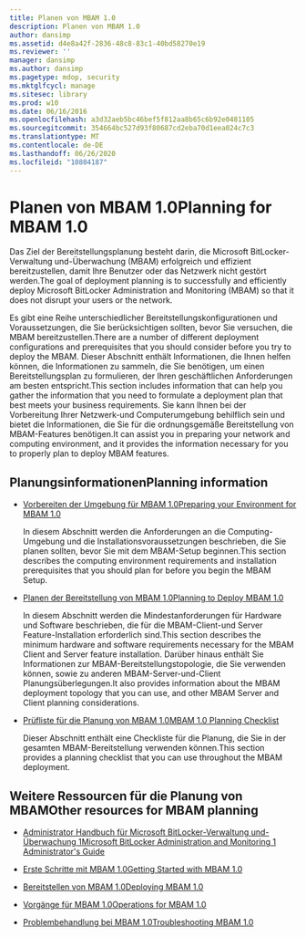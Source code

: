 ```yaml
---
title: Planen von MBAM 1.0
description: Planen von MBAM 1.0
author: dansimp
ms.assetid: d4e8a42f-2836-48c8-83c1-40bd58270e19
ms.reviewer: ''
manager: dansimp
ms.author: dansimp
ms.pagetype: mdop, security
ms.mktglfcycl: manage
ms.sitesec: library
ms.prod: w10
ms.date: 06/16/2016
ms.openlocfilehash: a3d32aeb5bc46bef5f812aa8b65c6b92e0481105
ms.sourcegitcommit: 354664bc527d93f80687cd2eba70d1eea024c7c3
ms.translationtype: MT
ms.contentlocale: de-DE
ms.lasthandoff: 06/26/2020
ms.locfileid: "10804187"
---
```

# <span data-ttu-id="88702-103">Planen von MBAM 1.0</span><span class="sxs-lookup"><span data-stu-id="88702-103">Planning for MBAM 1.0</span></span>


<span data-ttu-id="88702-104">Das Ziel der Bereitstellungsplanung besteht darin, die Microsoft BitLocker-Verwaltung und-Überwachung (MBAM) erfolgreich und effizient bereitzustellen, damit Ihre Benutzer oder das Netzwerk nicht gestört werden.</span><span class="sxs-lookup"><span data-stu-id="88702-104">The goal of deployment planning is to successfully and efficiently deploy Microsoft BitLocker Administration and Monitoring (MBAM) so that it does not disrupt your users or the network.</span></span>

<span data-ttu-id="88702-105">Es gibt eine Reihe unterschiedlicher Bereitstellungskonfigurationen und Voraussetzungen, die Sie berücksichtigen sollten, bevor Sie versuchen, die MBAM bereitzustellen.</span><span class="sxs-lookup"><span data-stu-id="88702-105">There are a number of different deployment configurations and prerequisites that you should consider before you try to deploy the MBAM.</span></span> <span data-ttu-id="88702-106">Dieser Abschnitt enthält Informationen, die Ihnen helfen können, die Informationen zu sammeln, die Sie benötigen, um einen Bereitstellungsplan zu formulieren, der Ihren geschäftlichen Anforderungen am besten entspricht.</span><span class="sxs-lookup"><span data-stu-id="88702-106">This section includes information that can help you gather the information that you need to formulate a deployment plan that best meets your business requirements.</span></span> <span data-ttu-id="88702-107">Sie kann Ihnen bei der Vorbereitung Ihrer Netzwerk-und Computerumgebung behilflich sein und bietet die Informationen, die Sie für die ordnungsgemäße Bereitstellung von MBAM-Features benötigen.</span><span class="sxs-lookup"><span data-stu-id="88702-107">It can assist you in preparing your network and computing environment, and it provides the information necessary for you to properly plan to deploy MBAM features.</span></span>

## <span data-ttu-id="88702-108">Planungsinformationen</span><span class="sxs-lookup"><span data-stu-id="88702-108">Planning information</span></span>


-   [<span data-ttu-id="88702-109">Vorbereiten der Umgebung für MBAM 1.0</span><span class="sxs-lookup"><span data-stu-id="88702-109">Preparing your Environment for MBAM 1.0</span></span>](preparing-your-environment-for-mbam-10.md)

    <span data-ttu-id="88702-110">In diesem Abschnitt werden die Anforderungen an die Computing-Umgebung und die Installationsvoraussetzungen beschrieben, die Sie planen sollten, bevor Sie mit dem MBAM-Setup beginnen.</span><span class="sxs-lookup"><span data-stu-id="88702-110">This section describes the computing environment requirements and installation prerequisites that you should plan for before you begin the MBAM Setup.</span></span>

-   [<span data-ttu-id="88702-111">Planen der Bereitstellung von MBAM 1.0</span><span class="sxs-lookup"><span data-stu-id="88702-111">Planning to Deploy MBAM 1.0</span></span>](planning-to-deploy-mbam-10.md)

    <span data-ttu-id="88702-112">In diesem Abschnitt werden die Mindestanforderungen für Hardware und Software beschrieben, die für die MBAM-Client-und Server Feature-Installation erforderlich sind.</span><span class="sxs-lookup"><span data-stu-id="88702-112">This section describes the minimum hardware and software requirements necessary for the MBAM Client and Server feature installation.</span></span> <span data-ttu-id="88702-113">Darüber hinaus enthält Sie Informationen zur MBAM-Bereitstellungstopologie, die Sie verwenden können, sowie zu anderen MBAM-Server-und-Client Planungsüberlegungen.</span><span class="sxs-lookup"><span data-stu-id="88702-113">It also provides information about the MBAM deployment topology that you can use, and other MBAM Server and Client planning considerations.</span></span>

-   [<span data-ttu-id="88702-114">Prüfliste für die Planung von MBAM 1.0</span><span class="sxs-lookup"><span data-stu-id="88702-114">MBAM 1.0 Planning Checklist</span></span>](mbam-10-planning-checklist.md)

    <span data-ttu-id="88702-115">Dieser Abschnitt enthält eine Checkliste für die Planung, die Sie in der gesamten MBAM-Bereitstellung verwenden können.</span><span class="sxs-lookup"><span data-stu-id="88702-115">This section provides a planning checklist that you can use throughout the MBAM deployment.</span></span>

## <a href="" id="other-resources-for-mbam-planning-"></a><span data-ttu-id="88702-116">Weitere Ressourcen für die Planung von MBAM</span><span class="sxs-lookup"><span data-stu-id="88702-116">Other resources for MBAM planning</span></span>


-   [<span data-ttu-id="88702-117">Administrator Handbuch für Microsoft BitLocker-Verwaltung und-Überwachung 1</span><span class="sxs-lookup"><span data-stu-id="88702-117">Microsoft BitLocker Administration and Monitoring 1 Administrator's Guide</span></span>](index.md)

-   [<span data-ttu-id="88702-118">Erste Schritte mit MBAM 1.0</span><span class="sxs-lookup"><span data-stu-id="88702-118">Getting Started with MBAM 1.0</span></span>](getting-started-with-mbam-10.md)

-   [<span data-ttu-id="88702-119">Bereitstellen von MBAM 1.0</span><span class="sxs-lookup"><span data-stu-id="88702-119">Deploying MBAM 1.0</span></span>](deploying-mbam-10.md)

-   [<span data-ttu-id="88702-120">Vorgänge für MBAM 1.0</span><span class="sxs-lookup"><span data-stu-id="88702-120">Operations for MBAM 1.0</span></span>](operations-for-mbam-10.md)

-   [<span data-ttu-id="88702-121">Problembehandlung bei MBAM 1.0</span><span class="sxs-lookup"><span data-stu-id="88702-121">Troubleshooting MBAM 1.0</span></span>](troubleshooting-mbam-10.md)

 

 





